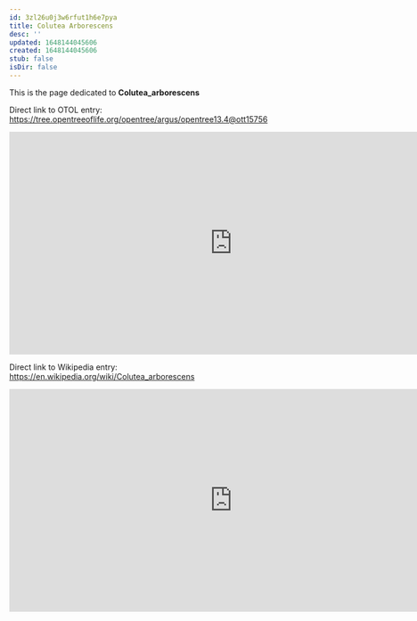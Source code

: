 ```yaml
---
id: 3zl26u0j3w6rfut1h6e7pya
title: Colutea Arborescens
desc: ''
updated: 1648144045606
created: 1648144045606
stub: false
isDir: false
---
```

This is the page dedicated to **Colutea_arborescens**


Direct link to OTOL entry: https://tree.opentreeoflife.org/opentree/argus/opentree13.4@ott15756



<html>
    <body>
    <iframe src="https://tree.opentreeoflife.org/opentree/argus/opentree13.4@ott15756"
    width="800" height="400" frameborder="0" allowfullscreen> </iframe>
    </body>
</html>
    


Direct link to Wikipedia entry: https://en.wikipedia.org/wiki/Colutea_arborescens



<html>
    <body>
    <iframe src="https://en.wikipedia.org/wiki/Colutea_arborescens"
    width="800" height="400" frameborder="0" allowfullscreen> </iframe>
    </body>
</html>
    
